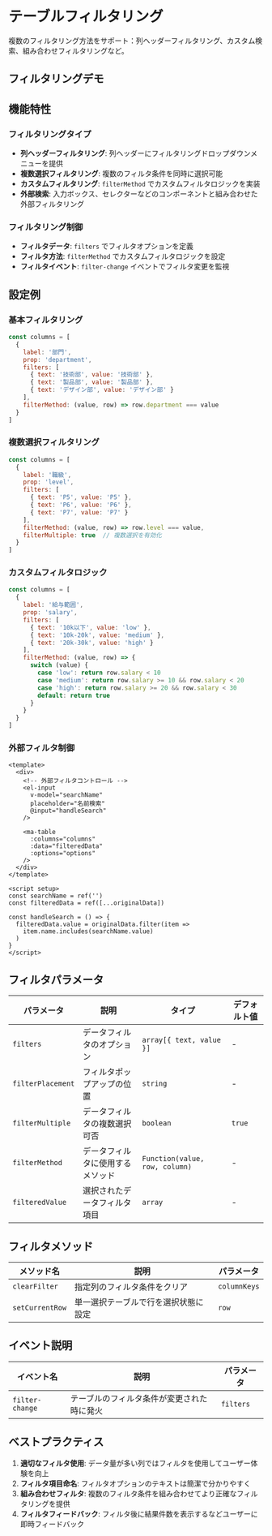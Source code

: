 # テーブルフィルタリング

複数のフィルタリング方法をサポート：列ヘッダーフィルタリング、カスタム検索、組み合わせフィルタリングなど。

## フィルタリングデモ

<DemoPreview dir="demos/ma-table/filter" />

## 機能特性

### フィルタリングタイプ
- **列ヘッダーフィルタリング**: 列ヘッダーにフィルタリングドロップダウンメニューを提供
- **複数選択フィルタリング**: 複数のフィルタ条件を同時に選択可能
- **カスタムフィルタリング**: `filterMethod` でカスタムフィルタロジックを実装
- **外部検索**: 入力ボックス、セレクターなどのコンポーネントと組み合わせた外部フィルタリング

### フィルタリング制御
- **フィルタデータ**: `filters` でフィルタオプションを定義
- **フィルタ方法**: `filterMethod` でカスタムフィルタロジックを設定
- **フィルタイベント**: `filter-change` イベントでフィルタ変更を監視

## 設定例

### 基本フィルタリング
```javascript
const columns = [
  { 
    label: '部門', 
    prop: 'department',
    filters: [
      { text: '技術部', value: '技術部' },
      { text: '製品部', value: '製品部' },
      { text: 'デザイン部', value: 'デザイン部' }
    ],
    filterMethod: (value, row) => row.department === value
  }
]
```

### 複数選択フィルタリング
```javascript
const columns = [
  { 
    label: '職級', 
    prop: 'level',
    filters: [
      { text: 'P5', value: 'P5' },
      { text: 'P6', value: 'P6' },
      { text: 'P7', value: 'P7' }
    ],
    filterMethod: (value, row) => row.level === value,
    filterMultiple: true  // 複数選択を有効化
  }
]
```

### カスタムフィルタロジック
```javascript
const columns = [
  { 
    label: '給与範囲', 
    prop: 'salary',
    filters: [
      { text: '10k以下', value: 'low' },
      { text: '10k-20k', value: 'medium' },
      { text: '20k-30k', value: 'high' }
    ],
    filterMethod: (value, row) => {
      switch (value) {
        case 'low': return row.salary < 10
        case 'medium': return row.salary >= 10 && row.salary < 20
        case 'high': return row.salary >= 20 && row.salary < 30
        default: return true
      }
    }
  }
]
```

### 外部フィルタ制御
```vue
<template>
  <div>
    <!-- 外部フィルタコントロール -->
    <el-input 
      v-model="searchName" 
      placeholder="名前検索" 
      @input="handleSearch"
    />
    
    <ma-table 
      :columns="columns" 
      :data="filteredData" 
      :options="options" 
    />
  </div>
</template>

<script setup>
const searchName = ref('')
const filteredData = ref([...originalData])

const handleSearch = () => {
  filteredData.value = originalData.filter(item => 
    item.name.includes(searchName.value)
  )
}
</script>
```

## フィルタパラメータ

| パラメータ | 説明 | タイプ | デフォルト値 |
|-----|------|-----|--------|
| `filters` | データフィルタのオプション | `array[{ text, value }]` | - |
| `filterPlacement` | フィルタポップアップの位置 | `string` | - |
| `filterMultiple` | データフィルタの複数選択可否 | `boolean` | `true` |
| `filterMethod` | データフィルタに使用するメソッド | `Function(value, row, column)` | - |
| `filteredValue` | 選択されたデータフィルタ項目 | `array` | - |

## フィルタメソッド

| メソッド名 | 説明 | パラメータ |
|-------|------|------|
| `clearFilter` | 指定列のフィルタ条件をクリア | `columnKeys` |
| `setCurrentRow` | 単一選択テーブルで行を選択状態に設定 | `row` |

## イベント説明

| イベント名 | 説明 | パラメータ |
|-------|------|------|
| `filter-change` | テーブルのフィルタ条件が変更された時に発火 | `filters` |

## ベストプラクティス

1. **適切なフィルタ使用**: データ量が多い列ではフィルタを使用してユーザー体験を向上
2. **フィルタ項目命名**: フィルタオプションのテキストは簡潔で分かりやすく
3. **組み合わせフィルタ**: 複数のフィルタ条件を組み合わせてより正確なフィルタリングを提供
4. **フィルタフィードバック**: フィルタ後に結果件数を表示するなどユーザーに即時フィードバック